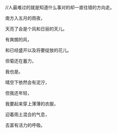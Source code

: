 //人最难过的就是知道什么事对的却一直往错的方向走。

南方入五月的雨夜，

天亮了会是个风和日丽的天儿。

有爽朗的风，

和已经盛开以及将要绽放的花儿。

但菊还在蓄力，

我也是。

晴空下依然会有泥泞，

但我还年轻，

我要起来穿上薄薄的衣服，

迎着雨土混合的气息，

去富有活力的呼吸。
